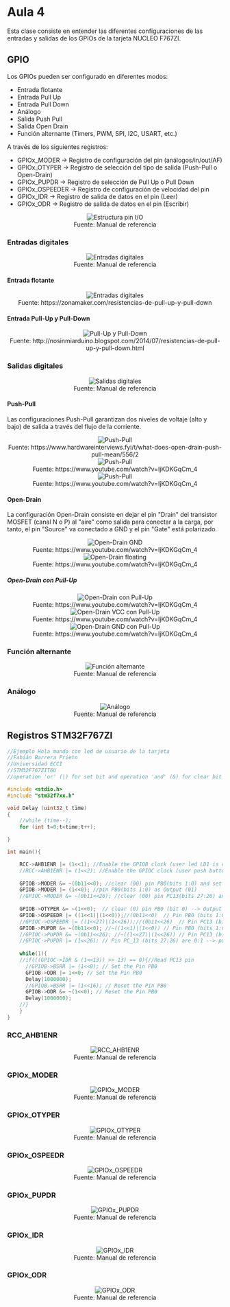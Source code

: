 <h1>Aula 4</h1>

Esta clase consiste en entender las diferentes configuraciones de las entradas y salidas de los GPIOs de la tarjeta NUCLEO F767ZI.

<h2>GPIO</h2>

Los GPIOs pueden ser configurado en diferentes modos:

- Entrada flotante
- Entrada Pull Up
- Entrada Pull Down
- Análogo
- Salida Push Pull
- Salida Open Drain
- Función alternante (Timers, PWM, SPI, I2C, USART, etc.)

A través de los siguientes registros: 

- GPIOx_MODER -> Registro de configuración del pin (análogos/in/out/AF)
- GPIOx_OTYPER -> Registro de selección del tipo de salida (Push-Pull o Open-Drain)
- GPIOx_PUPDR -> Registro de selección de Pull Up o Pull Down
- GPIOx_OSPEEDER -> Registro de configuración de velocidad del pin
- GPIOx_IDR -> Registro de salida de datos en el pin (Leer)
- GPIOx_ODR	-> Registro de salida de datos en el pin (Escribir)

<div align="center">
<img src="image.png" alt="Estructura pin I/O"/>
<br>
<figcaption>Fuente: Manual de referencia</figcaption>
</div>

<h3>Entradas digitales</h3>

<div align="center">
<img src="image-1.png" alt="Entradas digitales"/>
<br>
<figcaption>Fuente: Manual de referencia</figcaption>
</div>

<h4>Entrada flotante</h4>

<div align="center">
<img src="image-21.png" alt="Entradas digitales"/>
<br>
<figcaption>Fuente: https://zonamaker.com/resistencias-de-pull-up-y-pull-down</figcaption>
</div>

<h4>Entrada Pull-Up y Pull-Down</h4>

<div align="center">
<img src="image-14.png" alt="Pull-Up y Pull-Down"/>
<br>
<figcaption>Fuente: http://nosinmiarduino.blogspot.com/2014/07/resistencias-de-pull-up-y-pull-down.html</figcaption>
</div>

<h3>Salidas digitales</h3>


<div align="center">
<img src="image-2.png" alt="Salidas digitales"/>
<br>
<figcaption>Fuente: Manual de referencia</figcaption>
</div>

<h4>Push-Pull</h4>

Las configuraciones Push-Pull garantizan dos niveles de voltaje (alto y bajo) de salida a través del flujo de la corriente.

<div align="center">
<img src="image-5.png" alt="Push-Pull"/>
<br>
<figcaption>Fuente: https://www.hardwareinterviews.fyi/t/what-does-open-drain-push-pull-mean/556/2</figcaption>
</div>

<div align="center">
<img src="image-15.png" alt="Push-Pull"/>
<br>
<figcaption>Fuente: https://www.youtube.com/watch?v=IjKDKGqCm_4</figcaption>
</div>

<div align="center">
<img src="image-16.png" alt="Push-Pull"/>
<br>
<figcaption>Fuente: https://www.youtube.com/watch?v=IjKDKGqCm_4</figcaption>
</div>

<h4>Open-Drain</h4>

La configuración Open-Drain consiste en dejar el pin "Drain" del transistor MOSFET (canal N o P) al "aire" como salida para conectar a la carga, por tanto, el pin "Source" va conectado a GND y el pin "Gate" está polarizado.

<div align="center">
<img src="image-6.png" alt="Open-Drain GND"/>
<br>
<figcaption>Fuente: https://www.youtube.com/watch?v=IjKDKGqCm_4</figcaption>
</div>

<div align="center">
<img src="image-17.png" alt="Open-Drain floating"/>
<br>
<figcaption>Fuente: https://www.youtube.com/watch?v=IjKDKGqCm_4</figcaption>
</div>

<h5>Open-Drain con Pull-Up</h5>

<div align="center">
<img src="image-18.png" alt="Open-Drain con Pull-Up"/>
<br>
<figcaption>Fuente: https://www.youtube.com/watch?v=IjKDKGqCm_4</figcaption>
</div>

<div align="center">
<img src="image-19.png" alt="Open-Drain VCC con Pull-Up"/>
<br>
<figcaption>Fuente: https://www.youtube.com/watch?v=IjKDKGqCm_4</figcaption>
</div>

<div align="center">
<img src="image-20.png" alt="Open-Drain GND con Pull-Up"/>
<br>
<figcaption>Fuente: https://www.youtube.com/watch?v=IjKDKGqCm_4</figcaption>
</div>

<h3>Función alternante</h3>

<div align="center">
<img src="image-3.png" alt="Función alternante"/>
<br>
<figcaption>Fuente: Manual de referencia</figcaption>
</div>

<h3>Análogo</h3>

<div align="center">
<img src="image-4.png" alt="Análogo"/>
<br>
<figcaption>Fuente: Manual de referencia</figcaption>
</div>

<h2>Registros STM32F767ZI</h2>

```cpp
//Ejemplo Hola mundo con led de usuario de la tarjeta
//Fabián Barrera Prieto
//Universidad ECCI
//STM32F767ZIT6U
//operation 'or' (|) for set bit and operation 'and' (&) for clear bit

#include <stdio.h>
#include "stm32f7xx.h"

void Delay (uint32_t time)
{
	//while (time--);  
	for (int t=0;t<time;t++);

}

int main(){

	RCC->AHB1ENR |= (1<<1); //Enable the GPIOB clock (user led LD1 is connected to PB0)
	//RCC->AHB1ENR |= (1<<2); //Enable the GPIOC clock (user push button B1 is connected to PC13)
	
	GPIOB->MODER &= ~(0b11<<0); //clear (00) pin PB0(bits 1:0) and set as Input (00) for default 
	GPIOB->MODER |= (1<<0); //pin PB0(bits 1:0) as Output (01)
	//GPIOC->MODER &= ~(0b11<<26); //clear (00) pin PC13(bits 27:26) and set as Input (00) for default 
	
	GPIOB->OTYPER &= ~(1<<0);  // clear (0) pin PB0 (bit 0) --> Output push pull (HIGH or LOW)
	GPIOB->OSPEEDR |= ((1<<1)|(1<<0));//(0b11<<0)  // Pin PB0 (bits 1:0) as Very High Speed (11)
	//GPIOC->OSPEEDR |= ((1<<27)|(1<<26));//(0b11<<26)  // Pin PC13 (bits 27:26) as Very High Speed (11)
	GPIOB->PUPDR &= ~(0b11<<0); //~((1<<1)|(1<<0)) // Pin PB0 (bits 1:0) are 0:0 --> no pull up or pull down
	//GPIOC->PUPDR &= ~(0b11<<26); //~((1<<27)|(1<<26)) // Pin PC13 (bits 27:26) are 0:0 --> no pull up or pull down
	//GPIOC->PUPDR |= (1<<26); // Pin PC_13 (bits 27:26) are 0:1 --> pull up
	
	while(1){
    //if(((GPIOC->IDR & (1<<13)) >> 13) == 0){//Read PC13 pin
      //GPIOB->BSRR |= (1<<0); // Set the Pin PB0
      GPIOB->ODR |= 1<<0; // Set the Pin PB0
      Delay(1000000);
      //GPIOB->BSRR |= (1<<16); // Reset the Pin PB0
      GPIOB->ODR &= ~(1<<0); // Reset the Pin PB0
      Delay(1000000);
    //}
	}
}
```

<h3>RCC_AHB1ENR</h3>

<div align="center">
<img src="image-7.png" alt="RCC_AHB1ENR"/>
<br>
<figcaption>Fuente: Manual de referencia</figcaption>
</div>

<h3>GPIOx_MODER</h3>

<div align="center">
<img src="image-8.png" alt="GPIOx_MODER"/>
<br>
<figcaption>Fuente: Manual de referencia</figcaption>
</div>

<h3>GPIOx_OTYPER</h3>

<div align="center">
<img src="image-9.png" alt="GPIOx_OTYPER"/>
<br>
<figcaption>Fuente: Manual de referencia</figcaption>
</div>

<h3>GPIOx_OSPEEDR</h3>

<div align="center">
<img src="image-10.png" alt="GPIOx_OSPEEDR"/>
<br>
<figcaption>Fuente: Manual de referencia</figcaption>
</div>

<h3>GPIOx_PUPDR</h3>

<div align="center">
<img src="image-11.png" alt="GPIOx_PUPDR"/>
<br>
<figcaption>Fuente: Manual de referencia</figcaption>
</div>

<h3>GPIOx_IDR</h3>

<div align="center">
<img src="image-12.png" alt="GPIOx_IDR"/>
<br>
<figcaption>Fuente: Manual de referencia</figcaption>
</div>

<h3>GPIOx_ODR</h3>

<div align="center">
<img src="image-13.png" alt="GPIOx_ODR"/>
<br>
<figcaption>Fuente: Manual de referencia</figcaption>
</div>










